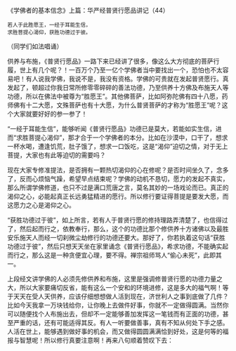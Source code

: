 《学佛者的基本信念》上篇：华严经普贤行愿品讲记（44）

```
若人于此胜愿王，一经于耳能生信，
求胜菩提心渴仰，获胜功德过于彼。
```

（同学们如法唱诵）

供养与布施，《普贤行愿品》一路下来已经讲了很多，像这么大方彻底的菩萨行履，世上有几个呢？！一百万个乃至一亿个学佛者当中要找出一个，恐怕也不太容易吧！有人说我学佛，我说不是，我没有资格。学佛的可贵就在发起普贤愿行。真发起了，顿超过你我日常所修零零碎碎的善法功德，乃至供养十方佛及布施天人等功德，所以在佛法中被尊为“胜愿王”。其他佛菩萨，比如阿弥陀佛有四十八愿，药师佛有十二大愿，文殊菩萨也有十大愿，为什么普贤菩萨的才称为“胜愿王”呢？这个大家就要好好的参一参了！

“一经于耳能生信”，能够听闻《普贤行愿品》功德已是莫大，若能如实生信，进而“求胜菩提心渴仰”，那才合于一个学佛者的本分。比如在沙漠中，口干了，想求一杯水喝，遭逢饥荒，肚子饿了，想求一口饭吃，这是“渴仰”迫切之情，对于无上菩提，大家也有此等迫切的需要吗？

现在大家专修准提法，是否拥有一颗热切渴仰的心在修呢？是否时间坐久了，念多了，反而心烦恼气躁，希望早点结束呢？学佛的动机不恳切，愿力的发起不真实，那么所谓学佛修道，也只不过是满口荒唐之言，莫名其妙的一场戏论而已。真正的渴仰之心，必能起真正长远勇猛精进的愿行。所以修行要证得菩提是要发大愿，而这愿力之心是渴仰之心。

“获胜功德过于彼”，如上所言，若有人于普贤行愿的修持理路弄清楚了，也信得过了，然后起而行之，依教奉行，那么，这个的功德比那个修供养十方诸佛以及最胜安乐施天人而经一切刹微尘劫修行的功德还要大。那好了，你若执着这句话“获胜功德过于彼”，然后只想天天坐在家里诵念《普贤行愿品》，希求功德，不能确实起而行之，那么这是一种贪便宜心理，要不得。禅宗祖师骂人“偷心未死”，此即其一。

上段经文讲学佛的人必须先修供养和布施，这里是强调修普贤行愿的功德力量之大，所以大家要痛切反省，能有这么一个安和的环境进修，这是多大的福气啊！等于天天在受人天供养，应该仔细想想做人活到现在，济世利人之事到底做了几件？比如今天我拿一万块钱给你，让你晚上去做件好事，你就不一定做得圆满。当然你可以随便找个人布施出去，但却不一定能够善加发挥这一笔钱而有正面的功德，甚至严重的话，还有可能适得其反。有人一听要做善事，真有不知从何处下手之感。人活在世上，能够遇到做好事的机会，而又做得圆圆满满恰到好处，这是何等的福报与智慧呢！所以修行真要注意啊！再来八句顺着赞叹下去：


